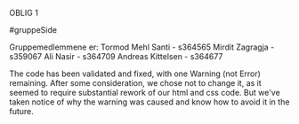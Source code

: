 OBLIG 1

#gruppeSide

Gruppemedlemmene er:
Tormod Mehl Santi - s364565
Mirdit Zagragja - s359067
Ali Nasir - s364709
Andreas Kittelsen - s364677

The code has been validated and fixed, with one Warning (not Error) remaining. 
After some consideration, we chose not to change it, as it seemed to require substantial rework of our html and css code. 
But we've taken notice of why the warning was caused and know how to avoid it in the future.